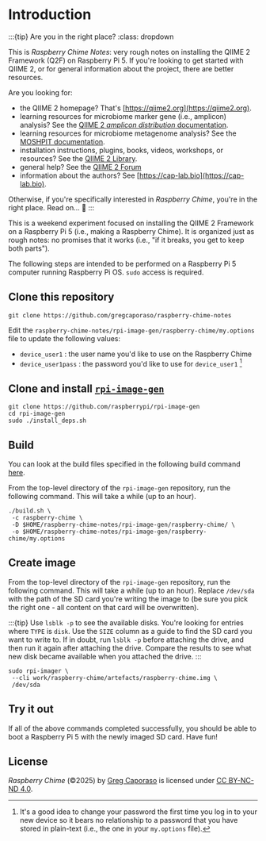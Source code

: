 # Introduction

:::{tip} Are you in the right place?
:class: dropdown

This is *Raspberry Chime Notes*: very rough notes on installing the QIIME 2 Framework (Q2F) on Raspberry Pi 5.
If you're looking to get started with QIIME 2, or for general information about the project, there are better resources.

Are you looking for:
- the QIIME 2 homepage? That's [https://qiime2.org](https://qiime2.org).
- learning resources for microbiome marker gene (i.e., amplicon) analysis? See the [QIIME 2 *amplicon distribution* documentation](https://amplicon-docs.readthedocs.io).
- learning resources for microbiome metagenome analysis? See the [MOSHPIT documentation](https://moshpit.readthedocs.io).
- installation instructions, plugins, books, videos, workshops, or resources? See the [QIIME 2 Library](https://library.qiime2.org).
- general help? See the [QIIME 2 Forum](https://forum.qiime2.org)
- information about the authors? See [https://cap-lab.bio](https://cap-lab.bio).

Otherwise, if you're specifically interested in *Raspberry Chime*, you're in the right place.
Read on... 📖
:::

This is a weekend experiment focused on installing the QIIME 2 Framework on a Raspberry Pi 5 (i.e., making a Raspberry Chime).
It is organized just as rough notes: no promises that it works (i.e., "if it breaks, you get to keep both parts").

The following steps are intended to be performed on a Raspberry Pi 5 computer running Raspberry Pi OS.
`sudo` access is required.

## Clone this repository

```shell
git clone https://github.com/gregcaporaso/raspberry-chime-notes
```

Edit the `raspberry-chime-notes/rpi-image-gen/raspberry-chime/my.options` file to update the following values:
- `device_user1` : the user name you'd like to use on the Raspberry Chime
- `device_user1pass` : the password you'd like to use for `device_user1` [^change-your-password]

## Clone and install [`rpi-image-gen`](https://github.com/raspberrypi/rpi-image-gen)

```shell
git clone https://github.com/raspberrypi/rpi-image-gen
cd rpi-image-gen
sudo ./install_deps.sh
```

## Build

You can look at the build files specified in the following build command [here](https://github.com/gregcaporaso/raspberry-chime-notes/tree/main/rpi-image-gen/raspberry-chime).

From the top-level directory of the `rpi-image-gen` repository, run the following command.
This will take a while (up to an hour).

```shell
./build.sh \
 -c raspberry-chime \
 -D $HOME/raspberry-chime-notes/rpi-image-gen/raspberry-chime/ \
 -o $HOME/raspberry-chime-notes/rpi-image-gen/raspberry-chime/my.options
```

## Create image

From the top-level directory of the `rpi-image-gen` repository, run the following command.
This will take a while (up to an hour).
Replace `/dev/sda` with the path of the SD card you're writing the image to (be sure you pick the right one - all content on that card will be overwritten).

:::{tip}
Use `lsblk -p` to see the available disks.
You're looking for entries where `TYPE` is `disk`.
Use the `SIZE` column as a guide to find the SD card you want to write to.
If in doubt, run `lsblk -p` before attaching the drive, and then run it again after attaching the drive.
Compare the results to see what new disk became available when you attached the drive.
:::

```shell
sudo rpi-imager \
 --cli work/raspberry-chime/artefacts/raspberry-chime.img \
 /dev/sda
```

## Try it out

If all of the above commands completed successfully, you should be able to boot a Raspberry Pi 5 with the newly imaged SD card.
Have fun!

## License

 *Raspberry Chime* (©2025) by [Greg Caporaso](https://cap-lab.bio) is licensed under [CC BY-NC-ND 4.0](https://creativecommons.org/licenses/by-nc-nd/4.0/deed.en).

[^change-your-password]: It's a good idea to change your password the first time you log in to your new device so it bears no relationship to a password that you have stored in plain-text (i.e., the one in your `my.options` file).
